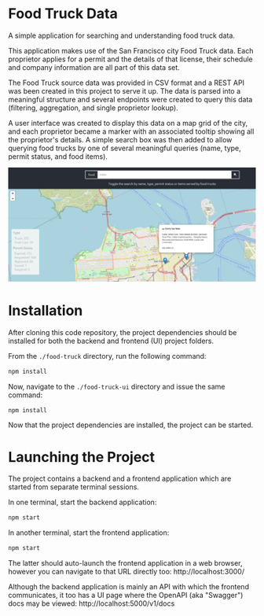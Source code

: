 # Food Truck Data

A simple application for searching and understanding food truck data.

This application makes use of the San Francisco city Food Truck data. Each proprietor applies for a permit and the details of that license, their schedule and company information are all part of this data set.

The Food Truck source data was provided in CSV format and a REST API was been created in this project to serve it up. The data is parsed into a meaningful structure and several endpoints were created to query this data (filtering, aggregation, and single proprietor lookup).

A user interface was created to display this data on a map grid of the city, and each proprietor became a marker with an associated tooltip showing all the proprietor's details. A simple search box was then added to allow querying food trucks by one of several meaningful queries (name, type, permit status, and food items).

![Screenshot](screenshot.png)

# Installation

After cloning this code repository, the project dependencies should be installed for both the backend and frontend (UI) project folders.

From the `./food-truck` directory, run the following command:

```sh
npm install
```

Now, navigate to the `./food-truck-ui` directory and issue the same command:

```sh
npm install
```

Now that the project dependencies are installed, the project can be started.

# Launching the Project

The project contains a backend and a frontend application which are started from separate terminal sessions.

In one terminal, start the backend application:

```sh
npm start
```

In another terminal, start the frontend application:

```sh
npm start
```

The latter should auto-launch the frontend application in a web browser, however you can navigate to that URL directly too: http://localhost:3000/

Although the backend application is mainly an API with which the frontend communicates, it too has a UI page where the OpenAPI (aka "Swagger") docs may be viewed: http://localhost:5000/v1/docs
